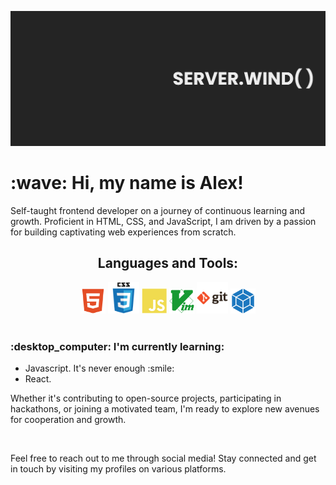 ![MasterHead](https://github.com/serverwind/serverwind/blob/main/banner.png?raw=true)

<h1>:wave: Hi, my name is Alex!</h1>

<p>Self-taught frontend developer on a journey of continuous learning and growth. Proficient in HTML, CSS, and JavaScript, I am driven by a passion for building captivating web experiences from scratch.</p>

<h2 align="center">Languages and Tools:</h2>

<section align="center"> 
  <img src='https://raw.githubusercontent.com/devicons/devicon/1119b9f84c0290e0f0b38982099a2bd027a48bf1/icons/html5/html5-plain.svg' width='40' alt='HTML'>
  <img src='https://raw.githubusercontent.com/devicons/devicon/1119b9f84c0290e0f0b38982099a2bd027a48bf1/icons/css3/css3-original-wordmark.svg' width='50' alt='CSS'> 
  <img src='https://raw.githubusercontent.com/devicons/devicon/1119b9f84c0290e0f0b38982099a2bd027a48bf1/icons/javascript/javascript-plain.svg' width='40' alt='JS'> 
  <img src='https://raw.githubusercontent.com/devicons/devicon/1119b9f84c0290e0f0b38982099a2bd027a48bf1/icons/vim/vim-plain.svg' width='40' alt='VIM'>
  <img src="https://github.com/devicons/devicon/blob/master/icons/git/git-original-wordmark.svg" width="50" alt='Git'>
  <img src='https://raw.githubusercontent.com/devicons/devicon/55609aa5bd817ff167afce0d965585c92040787a/icons/webpack/webpack-plain.svg' width="40" alt='Webpack'>
</section><br>

<h3>:desktop_computer: I'm currently learning:</h3>
<ul>
  <li>Javascript. It's never enough :smile:</li>
  <li>React.</li>
</ul>

<p>Whether it's contributing to open-source projects, participating in hackathons, or joining a motivated team, I'm ready to explore new avenues for cooperation and growth.</p><br>

<p>Feel free to reach out to me through social media! Stay connected and get in touch by visiting my profiles on various platforms.</p>
